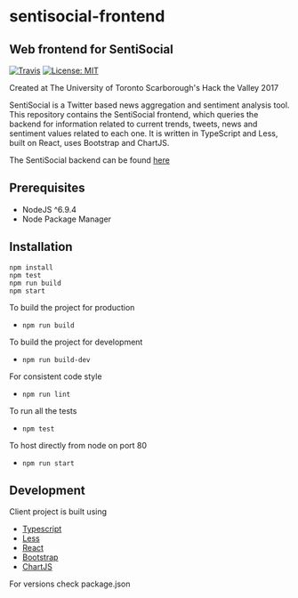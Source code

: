 # sentisocial-frontend
## Web frontend for SentiSocial

[![Travis](https://img.shields.io/travis/SentiSocial/sentisocial-frontend.svg)](https://travis-ci.org/SentiSocial/sentisocial-frontend)
[![License: MIT](https://img.shields.io/badge/license-MIT-brightgreen.svg)]()

Created at The University of Toronto Scarborough's Hack the Valley 2017

SentiSocial is a Twitter based news aggregation and sentiment analysis tool.
This repository contains the SentiSocial frontend, which queries the backend for
information related to current trends, tweets, news and sentiment values
related to each one. It is written in TypeScript and Less, built on React,
uses Bootstrap and ChartJS.

The SentiSocial backend can be found [here](https://github.com/SentiSocial/sentisocial-backend)

## Prerequisites

* NodeJS ^6.9.4
* Node Package Manager

## Installation

```
npm install
npm test
npm run build
npm start
```

To build the project for production
* `npm run build`

To build the project for development
* `npm run build-dev`

For consistent code style
* `npm run lint`

To run all the tests
* `npm test`

To host directly from node on port 80
* `npm run start`

## Development

Client project is built using

* [Typescript](https://www.typescriptlang.org/)
* [Less](http://lesscss.org/)
* [React](https://facebook.github.io/react/)
* [Bootstrap](http://getbootstrap.com/)
* [ChartJS](http://www.chartjs.org/)

For versions check package.json
